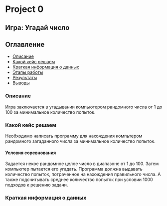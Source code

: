 # Project 0
## Игра: Угадай число

## Оглавление
* [Описание](https://vscode.dev/github/AnnaKodash/DS_learning/project_0/readme.md#Описание)
* [Какой кейс решаем](https://vscode.dev/github/AnnaKodash/DS_learning/blob/7702fe07c182154518d29e5134b2e527b3cdb9bc/project_0/readme.md#L16)
* [Краткая информация о данных](https://vscode.dev/github/AnnaKodash/DS_learning/blob/7702fe07c182154518d29e5134b2e527b3cdb9bc/project_0/readme.md#L7)
* [Этапы работы]()
* [Результаты]()
* [Выводы]()

### Описание

Игра заключается в угадывании компьютером рандомного числа от 1 до 100 за минимальное количество попыток.

### Какой кейс решаем

Необходимо написать программу для нахождения компьтером рандомного загаданного числа за минимальное количество попыток.

#### Условия соревнования

Задается некое рандомное целое число в диапазоне от 1 до 100. Затем компьютер пытается его угадать.
Программа должна выдавать количество попыток, потраченное на нахождения правильного числа.
А также подсчитывать среднее количество попыток при условии 1000 подходов к решению задачи.

### Краткая информация о данных



###
###
###
###
